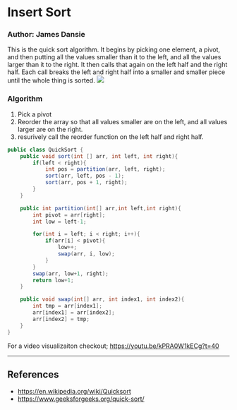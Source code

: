 # Insert Sort
### Author: James Dansie
This is the quick sort algorithm. It begins by picking one element, a pivot, and then putting all the values smaller than it to the left, and all the values larger than it to the right. It then calls that again on the left half and the right half. Each call breaks the left and right half into a smaller and smaller piece until the whole thing is sorted. 
![](https://upload.wikimedia.org/wikipedia/commons/6/6a/Sorting_quicksort_anim.gif)

### Algorithm
1. Pick a pivot
2. Reorder the array so that all values smaller are on the left, and all values larger are on the right.
3. resurively call the reorder function on the left half and right half.

```Java
public class QuickSort {
    public void sort(int [] arr, int left, int right){
        if(left < right){
            int pos = partition(arr, left, right);
            sort(arr, left, pos - 1);
            sort(arr, pos + 1, right);
        }
    }

    public int partition(int[] arr,int left,int right){
        int pivot = arr[right];
        int low = left-1;

        for(int i = left; i < right; i++){
            if(arr[i] < pivot){
                low++;
                swap(arr, i, low);
            }
        }
        swap(arr, low+1, right);
        return low+1;
    }

    public void swap(int[] arr, int index1, int index2){
        int tmp = arr[index1];
        arr[index1] = arr[index2];
        arr[index2] = tmp;
    }
}

```
For a video visualizaiton checkout; https://youtu.be/kPRA0W1kECg?t=40

---
## References
* https://en.wikipedia.org/wiki/Quicksort
* https://www.geeksforgeeks.org/quick-sort/